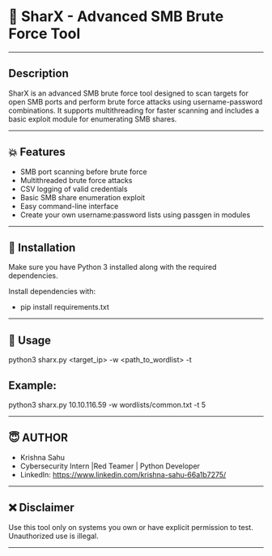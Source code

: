 # 👿 SharX - Advanced SMB Brute Force Tool


---

## Description
SharX is an advanced SMB brute force tool designed to scan targets for open SMB ports and perform brute force attacks using username-password combinations. It supports multithreading for faster scanning and includes a basic exploit module for enumerating SMB shares.

---

## 💥 Features
- SMB port scanning before brute force
- Multithreaded brute force attacks
- CSV logging of valid credentials
- Basic SMB share enumeration exploit
- Easy command-line interface
- Create your own username:password lists using passgen in modules 

---





## 💯 Installation
Make sure you have Python 3 installed along with the required dependencies.

Install dependencies with:

- pip install requirements.txt


---


## 💪 Usage
python3 sharx.py <target_ip> -w <path_to_wordlist> -t <threads>

## Example:
python3 sharx.py 10.10.116.59 -w wordlists/common.txt -t 5

---


## 😇 AUTHOR
- Krishna Sahu
- Cybersecurity Intern |Red Teamer | Python Developer
- LinkedIn: https://www.linkedin.com/krishna-sahu-66a1b7275/


---


## ❌ Disclaimer
Use this tool only on systems you own or have explicit permission to test. Unauthorized use is illegal.

---


